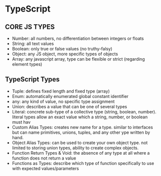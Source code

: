 # TypeScript

## CORE JS TYPES

- Number: all numbers, no differentiation between integers or floats
- String: all text values
- Boolean: only true or false values (no truthy-falsy)
- Object: any JS object, more specific types of objects
- Array: any javascript array, type can be flexible or strict (regarding element types)

## TypeScript Types

- Tuple: defines fixed length and fixed type (array)
- Enum: automatically enumerated global constant identifier
- any: any kind of value, no specific type assignment
- Union: describes a value that can be one of several types
- Literal: concrete sub-type of a collective type (string, boolean, number). literal types allow an exact value which a string, number, or boolean must hav
- Custom Alias Types: creates new name for a type. similar to interfaces but can name primitives, unions, tuples, and any other ype written by hand.
- Object Alias Types: can be used to create your own object type. not limited to storing union types, ability to create complex objects.
- Function Return Types & Void: the absence of any type at all where a function does not return a value
- Functions as Types: describe which type of function specifically to use with expected values/parameters

